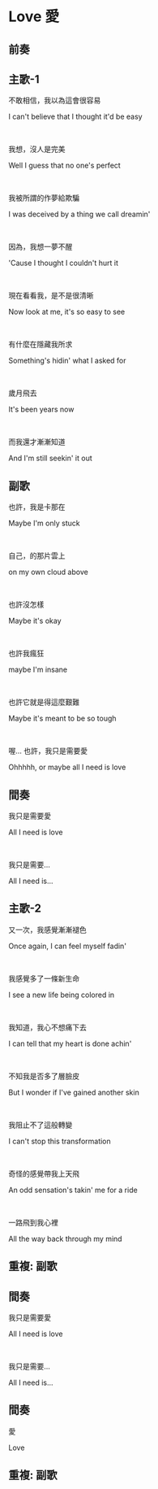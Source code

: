 # Love 愛

## 前奏

## 主歌-1

不敢相信，我以為這會很容易

I can't believe that I thought it'd be easy

<br>

我想，沒人是完美

Well I guess that no one's perfect

<br>

我被所謂的作夢給欺騙

I was deceived by a thing we call dreamin'

<br>

因為，我想一夢不醒

'Cause I thought I couldn't hurt it

<br>

現在看看我，是不是很清晰

Now look at me, it's so easy to see

<br>

有什麼在隱藏我所求

Something's hidin' what I asked for

<br>

歲月飛去

It's been years now

<br>

而我還才漸漸知道

And I'm still seekin' it out

## 副歌

也許，我是卡那在

Maybe I'm only stuck

<br>

自己，的那片雲上

on my own cloud above

<br>

也許沒怎樣

Maybe it's okay

<br>

也許我瘋狂

maybe I'm insane

<br>

也許它就是得這麼艱難

Maybe it's meant to be so tough

<br>

喔... 也許，我只是需要愛

Ohhhhh, or maybe all I need is love

## 間奏

我只是需要愛

All I need is love

<br>

我只是需要...

All I need is...

## 主歌-2

又一次，我感覺漸漸褪色

Once again, I can feel myself fadin'

<br>

我感覺多了一條新生命

I see a new life being colored in

<br>

我知道，我心不想痛下去

I can tell that my heart is done achin'

<br>

不知我是否多了層臉皮

But I wonder if I've gained another skin

<br>

我阻止不了這般轉變

I can't stop this transformation

<br>

奇怪的感覺帶我上天飛

An odd sensation's takin' me for a ride

<br>

一路飛到我心裡

All the way back through my mind

## 重複: 副歌

## 間奏

我只是需要愛

All I need is love

<br>

我只是需要...

All I need is...

## 間奏

愛

Love

## 重複: 副歌

